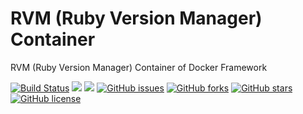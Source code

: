# RVM (Ruby Version Manager) Container
RVM (Ruby Version Manager) Container of Docker Framework

[![Build Status](https://travis-ci.org/dockerframework/rvm.svg?branch=master)](https://travis-ci.org/dockerframework/rvm) [![](https://images.microbadger.com/badges/image/dockerframework/rvm:18.04-2.5.3.svg)](https://microbadger.com/images/dockerframework/rvm:18.04-2.5.3 "Layers") [![](https://images.microbadger.com/badges/version/dockerframework/rvm:18.04-2.5.3.svg)](https://microbadger.com/images/dockerframework/rvm:18.04-2.5.3 "Version") [![GitHub issues](https://img.shields.io/github/issues/dockerframework/rvm.svg)](https://github.com/dockerframework/rvm/issues) [![GitHub forks](https://img.shields.io/github/forks/dockerframework/rvm.svg)](https://github.com/dockerframework/rvm/network) [![GitHub stars](https://img.shields.io/github/stars/dockerframework/rvm.svg)](https://github.com/dockerframework/rvm/stargazers) [![GitHub license](https://img.shields.io/badge/license-MIT-blue.svg)](https://raw.githubusercontent.com/dockerframework/rvm/master/LICENSE)
